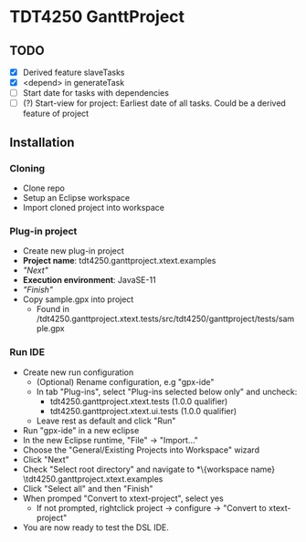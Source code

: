 # TDT4250 GanttProject

## TODO

- [x] Derived feature slaveTasks
- [x] \<depend\> in generateTask
- [ ] Start date for tasks with dependencies
- [ ] (?) Start-view for project: Earliest date of all tasks. Could be a derived feature of project

## Installation

### Cloning

* Clone repo
* Setup an Eclipse workspace
* Import cloned project into workspace

### Plug-in project

* Create new plug-in project
* **Project name**: tdt4250.ganttproject.xtext.examples
* *"Next"*
* **Execution environment**: JavaSE-11
* *"Finish"*
* Copy sample.gpx into project
  * Found in /tdt4250.ganttproject.xtext.tests/src/tdt4250/ganttproject/tests/sample.gpx

### Run IDE

* Create new run configuration
  * (Optional) Rename configuration, e.g "gpx-ide"
  * In tab "Plug-ins", select "Plug-ins selected below only" and uncheck:
    * tdt4250.ganttproject.xtext.tests (1.0.0 qualifier)
    * tdt4250.ganttproject.xtext.ui.tests (1.0.0 qualifier)
  * Leave rest as default and click "Run"
* Run "gpx-ide" in a new eclipse
* In the new Eclipse runtime, "File" -> "Import..."
* Choose the "General/Existing Projects into Workspace" wizard
* Click "Next"
* Check "Select root directory" and navigate to *\\{workspace name\} \tdt4250.ganttproject.xtext.examples
* Click "Select all" and then "Finish"
* When promped "Convert to xtext-project", select yes
  * If not prompted, rightclick project -> configure -> "Convert to xtext-project"
* You are now ready to test the DSL IDE.



